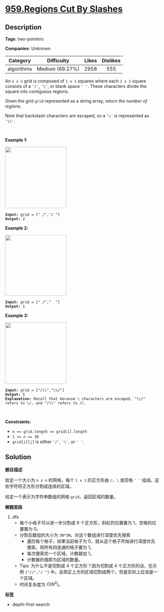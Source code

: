 # [959.Regions Cut By Slashes](https://leetcode.com/problems/regions-cut-by-slashes/description/)

## Description

**Tags**: two-pointers

**Companies**: Unknown

|  Category  |   Difficulty    | Likes | Dislikes |
| :--------: | :-------------: | :---: | :------: |
| algorithms | Medium (69.27%) | 2958  |   555    |

<p>An <code>n x n</code> grid is composed of <code>1 x 1</code> squares where each <code>1 x 1</code> square consists of a <code>&#39;/&#39;</code>, <code>&#39;\&#39;</code>, or blank space <code>&#39; &#39;</code>. These characters divide the square into contiguous regions.</p>
<p>Given the grid <code>grid</code> represented as a string array, return <em>the number of regions</em>.</p>
<p>Note that backslash characters are escaped, so a <code>&#39;\&#39;</code> is represented as <code>&#39;\\&#39;</code>.</p>
<p>&nbsp;</p>
<p><strong class="example">Example 1:</strong></p>
<img alt="" src="https://assets.leetcode.com/uploads/2018/12/15/1.png" style="width: 200px; height: 200px;" />
<pre><code><strong>Input:</strong> grid = [&quot; /&quot;,&quot;/ &quot;]
<strong>Output:</strong> 2</code></pre>
<p><strong class="example">Example 2:</strong></p>
<img alt="" src="https://assets.leetcode.com/uploads/2018/12/15/2.png" style="width: 200px; height: 198px;" />
<pre><code><strong>Input:</strong> grid = [&quot; /&quot;,&quot;  &quot;]
<strong>Output:</strong> 1</code></pre>
<p><strong class="example">Example 3:</strong></p>
<img alt="" src="https://assets.leetcode.com/uploads/2018/12/15/4.png" style="width: 200px; height: 200px;" />
<pre><code><strong>Input:</strong> grid = [&quot;/\\&quot;,&quot;\\/&quot;]
<strong>Output:</strong> 5
<strong>Explanation: </strong>Recall that because \ characters are escaped, &quot;\\/&quot; refers to \/, and &quot;/\\&quot; refers to /\.</code></pre>
<p>&nbsp;</p>
<p><strong>Constraints:</strong></p>
<ul>
  <li><code>n == grid.length == grid[i].length</code></li>
  <li><code>1 &lt;= n &lt;= 30</code></li>
  <li><code>grid[i][j]</code> is either <code>&#39;/&#39;</code>, <code>&#39;\&#39;</code>, or <code>&#39; &#39;</code>.</li>
</ul>

## Solution

**题目描述**

给定一个大小为 `n x n` 的网格，每个 `1 x 1` 的正方形由 `/`、`\` 或空格 `' '` 组成。这些字符将正方形分割成连续的区域。

给定一个表示为字符串数组的网格 `grid`，返回区域的数量。

**解题思路**

1. dfs
   - 每个小格子可以进一步分割成 9 个正方形，斜杠的位置置为 1，空格的位置置为 0。
   - 分割后数组的大小为 `3N*3N`，对这个数组进行深度优先搜索
     - 遍历每个格子，如果当前格子为 0，就从这个格子开始进行深度优先搜索，将所有四连通的格子置为 1。
     - 每次搜索完一个区域，计数器加 1。
     - 计数器的值即为区域的数量。
   - Tips: 为什么不是切割成 4 个正方形？因为切割成 4 个正方形的话，在示例 `["//","/ "]` 中，会把正上方的区域切割成两个，但是实际上应该是一个区域。
   - 时间复杂度为 $O(N^2)$。

**标签**

- depth-first-search
